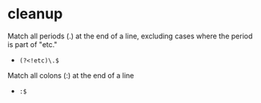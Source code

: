 # cleanup

Match all periods (.) at the end of a line, excluding cases where the period is part of "etc."

- `(?<!etc)\.$`

Match all colons (:) at the end of a line

- `:$`
